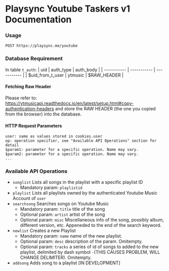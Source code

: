 # Playsync Youtube Taskers v1 Documentation

### Usage

```
POST https://playsync.me/youtube
```
### Database Requirement
In table `t_auth`:
| uid      | auth_type | auth_body |
| ----------- | ----------- | ----------- |
| $uid_from_t_user      | ytmusic | $RAW_HEADER |


#### Fetching Raw Header
Please refer to: https://ytmusicapi.readthedocs.io/en/latest/setup.html#copy-authentication-headers and store the RAW HEADER (the one you copied from the browser) into the database.

#### HTTP Request Parameters

```
user: same as values stored in cookies.user
op: operation specifier, see "Available API Operations" section for detail
$param1: parameter for a specific operation. Name may vary. 
$param2: parameter for a specific operation. Name may vary. 
...
```


### Available API Operations

- `songlist` Lists all songs in the playlist with a specific playlist ID
    - Mandatory param: `playlistid` 
- `playlist` Lists all playlists owned by the authenticated Youtube Music Account of `user`
- `searchsong` Searches songs on Youtube Music
    - Mandatory param: `title` title of the song
    - Optional param: `artist` artist of the song
    - Optional param: `misc` Miscellaneous info of the song, possibly album, different version, etc. Appeneded to the end of the search keyword.
- `newlist` Creates a new Playlist
    - Mandatory param: `name` name of the new playlist. 
    - Optional param: `desc` description of the param. Omitempty. 
    - Optional param: `tracks` a series of id of songs to added to the new playlist, delimited by dash symbol `-`(THIS CAUSES PROBLEM, WILL CHANGE DELIMITER). Omitempty.
- `addsong` Adds song to a playlist [IN DEVELOPMENT]
